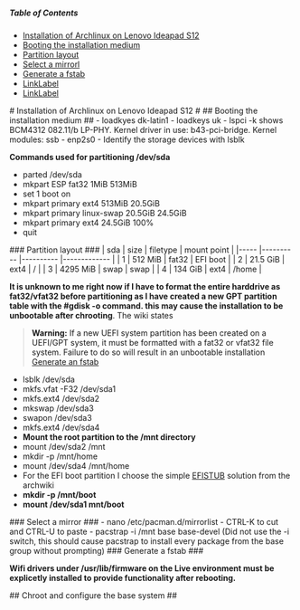 ##### Table of Contents  

* [Installation of Archlinux on Lenovo Ideapad S12](#Installation-of-Archlinux-on-Lenovo-Ideapad-S12)  
 * [Booting the installation medium](#Booting-the-installation-medium)  
 * [Partition layout](#Partition-layout)
 * [Select a mirrorl](#Select-a-mirror)  
 * [Generate a fstab](#Generate-a-fstab)  
 * [LinkLabel](#Chroot-and-configure-the-base-system)  
* [LinkLabel](#Title)  

<a name="Installation-of-Archlinux-on-Lenovo-Ideapad-S12"/>
# Installation of Archlinux on Lenovo Ideapad S12 #

<a name="Booting-the-installation-medium"/>
## Booting the installation medium ##
- loadkyes dk-latin1
- loadkeys uk
- lspci -k shows BCM4312 082.11/b LP-PHY. Kernel driver in use: b43-pci-bridge. Kernel modules: ssb
- enp2s0
- Identify the storage devices with lsblk

**Commands used for partitioning /dev/sda**
- parted /dev/sda
- mkpart ESP fat32 1MiB 513MiB
- set 1 boot on
- mkpart primary ext4 513MiB 20.5GiB
- mkpart primary linux-swap 20.5GiB 24.5GiB
- mkpart primary ext4 24.5GiB 100%
- quit


<a name="Partition-layout"/>
### Partition layout ###
| sda 	| size     	| filetype 	| mount point 	|
|-----	|----------	|----------	|-------------	|
| 1   	| 512 MiB  	| fat32    	| EFI boot    	|
| 2   	| 21.5 GiB 	| ext4     	| /           	|
| 3   	| 4295 MiB 	| swap     	| swap        	|
| 4   	| 134 GiB  	| ext4     	| /home       	|


**It is unknown to me right now if I have to format the entire harddrive as fat32/vfat32 before partitioning as I have created a new GPT partition table with the #gdisk -o command. this may cause the installation to be unbootable after chrooting**. The wiki states
> **Warning:** If a new UEFI system partition has been created on a UEFI/GPT system, it must be formatted with a fat32 or vfat32 file system. Failure to do so will result in an unbootable installation [Generate an fstab](https://wiki.archlinux.org/index.php/Beginners%27_guide#Generate_an_fstab)

- lsblk /dev/sda
- mkfs.vfat -F32 /dev/sda1
- mkfs.ext4 /dev/sda2
- mkswap /dev/sda3
- swapon /dev/sda3
- mkfs.ext4 /dev/sda4
- **Mount the root partition to the /mnt directory**
- mount /dev/sda2 /mnt
- mkdir -p /mnt/home
- mount /dev/sda4 /mnt/home
- For the EFI boot partition I choose the simple [EFISTUB](https://wiki.archlinux.org/index.php/EFISTUB) solution from the archwiki
- **mkdir -p /mnt/boot**
- **mount /dev/sda1 mnt/boot**


<a name="Select-a-mirror"/>
### Select a mirror ###
- nano /etc/pacman.d/mirrorlist
- CTRL-K to cut and CTRL-U to paste
- pacstrap -i /mnt base base-devel (Did not use the -i switch, this should cause pacstrap to install every package from the base group without prompting)

<a name="Generate-a-fstab"/>
### Generate a fstab ###












**Wifi drivers under /usr/lib/firmware on the Live environment must be explicetly installed to provide functionality after rebooting.**


<a name="tinymce"/>
## Chroot and configure the base system ##